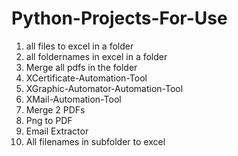 # Python-Projects-For-Use

1. all files to excel in a folder
2. all foldernames in excel in a folder
3. Merge all pdfs in the folder
4. XCertificate-Automation-Tool
5. XGraphic-Automator-Automation-Tool
6. XMail-Automation-Tool
7. Merge 2 PDFs
8. Png to PDF
9. Email Extractor
10. All filenames in subfolder to excel